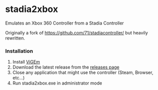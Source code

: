 # stadia2xbox
Emulates an Xbox 360 Controller from a Stadia Controller

Originally a fork of https://github.com/71/stadiacontroller/ but heavily rewritten.

### Installation
1. Install [ViGEm](https://github.com/ViGEm/ViGEmBus/releases)
2. Download the latest release from the [releases page](https://github.com/bakapear/stadia2xbox/releases)
3. Close any application that might use the controller (Steam, Browser, etc...)
4. Run stadia2xbox.exe in administrator mode